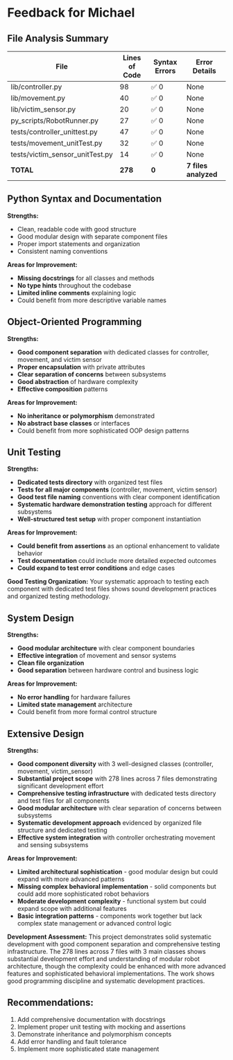 # Feedback for Michael

## File Analysis Summary

| File | Lines of Code | Syntax Errors | Error Details |
|------|---------------|---------------|---------------|
| lib/controller.py | 98 | ✅ 0 | None |
| lib/movement.py | 40 | ✅ 0 | None |
| lib/victim_sensor.py | 20 | ✅ 0 | None |
| py_scripts/RobotRunner.py | 27 | ✅ 0 | None |
| tests/controller_unittest.py | 47 | ✅ 0 | None |
| tests/movement_unitTest.py | 32 | ✅ 0 | None |
| tests/victim_sensor_unitTest.py | 14 | ✅ 0 | None |
| **TOTAL** | **278** | **0** | **7 files analyzed** |

## Python Syntax and Documentation

**Strengths:**
- Clean, readable code with good structure
- Good modular design with separate component files
- Proper import statements and organization
- Consistent naming conventions

**Areas for Improvement:**
- **Missing docstrings** for all classes and methods
- **No type hints** throughout the codebase
- **Limited inline comments** explaining logic
- Could benefit from more descriptive variable names

## Object-Oriented Programming

**Strengths:**
- **Good component separation** with dedicated classes for controller, movement, and victim sensor
- **Proper encapsulation** with private attributes
- **Clear separation of concerns** between subsystems
- **Good abstraction** of hardware complexity
- **Effective composition** patterns

**Areas for Improvement:**
- **No inheritance or polymorphism** demonstrated
- **No abstract base classes** or interfaces
- Could benefit from more sophisticated OOP design patterns

## Unit Testing

**Strengths:**
- **Dedicated tests directory** with organized test files
- **Tests for all major components** (controller, movement, victim sensor)
- **Good test file naming** conventions with clear component identification
- **Systematic hardware demonstration testing** approach for different subsystems
- **Well-structured test setup** with proper component instantiation

**Areas for Improvement:**
- **Could benefit from assertions** as an optional enhancement to validate behavior
- **Test documentation** could include more detailed expected outcomes
- **Could expand to test error conditions** and edge cases

**Good Testing Organization:**
Your systematic approach to testing each component with dedicated test files shows sound development practices and organized testing methodology.

## System Design

**Strengths:**
- **Good modular architecture** with clear component boundaries
- **Effective integration** of movement and sensor systems
- **Clean file organization**
- **Good separation** between hardware control and business logic

**Areas for Improvement:**
- **No error handling** for hardware failures
- **Limited state management** architecture
- Could benefit from more formal control structure

## Extensive Design

**Strengths:**
- **Good component diversity** with 3 well-designed classes (controller, movement, victim_sensor)
- **Substantial project scope** with 278 lines across 7 files demonstrating significant development effort
- **Comprehensive testing infrastructure** with dedicated tests directory and test files for all components
- **Good modular architecture** with clear separation of concerns between subsystems
- **Systematic development approach** evidenced by organized file structure and dedicated testing
- **Effective system integration** with controller orchestrating movement and sensing subsystems

**Areas for Improvement:**
- **Limited architectural sophistication** - good modular design but could expand with more advanced patterns
- **Missing complex behavioral implementation** - solid components but could add more sophisticated robot behaviors
- **Moderate development complexity** - functional system but could expand scope with additional features
- **Basic integration patterns** - components work together but lack complex state management or advanced control logic

**Development Assessment:**
This project demonstrates solid systematic development with good component separation and comprehensive testing infrastructure. The 278 lines across 7 files with 3 main classes shows substantial development effort and understanding of modular robot architecture, though the complexity could be enhanced with more advanced features and sophisticated behavioral implementations. The work shows good programming discipline and systematic development practices.

## Recommendations:
1. Add comprehensive documentation with docstrings
2. Implement proper unit testing with mocking and assertions
3. Demonstrate inheritance and polymorphism concepts
4. Add error handling and fault tolerance
5. Implement more sophisticated state management
